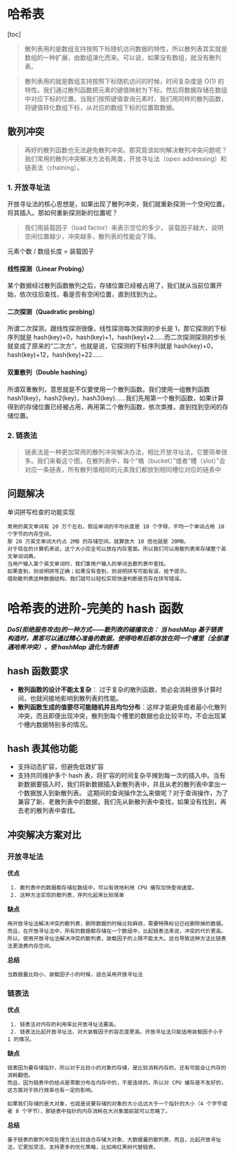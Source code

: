 # 哈希表

[toc]

> 散列表用的是数组支持按照下标随机访问数据的特性，所以散列表其实就是数组的一种扩展，由数组演化而来。可以说，如果没有数组，就没有散列表。

> 散列表用的就是数组支持按照下标随机访问的时候，时间复杂度是 O(1) 的特性。我们通过散列函数把元素的键值映射为下标，然后将数据存储在数组中对应下标的位置。当我们按照键值查询元素时，我们用同样的散列函数，将键值转化数组下标，从对应的数组下标的位置取数据。

## 散列冲突

> 再好的散列函数也无法避免散列冲突。那究竟该如何解决散列冲突问题呢？我们常用的散列冲突解决方法有两类，开放寻址法（open addressing）和链表法（chaining）。

### 1. 开放寻址法

开放寻址法的核心思想是，如果出现了散列冲突，我们就重新探测一个空闲位置，将其插入。那如何重新探测新的位置呢？

> 我们用装载因子（load factor）来表示空位的多少， 装载因子越大，说明空闲位置越少，冲突越多，散列表的性能会下降。

元素个数 / 数组长度 = 装载因子

#### 线性探测（Linear Probing）

某个数据经过散列函数散列之后，存储位置已经被占用了，我们就从当前位置开始，依次往后查找，看是否有空闲位置，直到找到为止。

#### 二次探测（Quadratic probing）

所谓二次探测，跟线性探测很像，线性探测每次探测的步长是 1，那它探测的下标序列就是 hash(key)+0，hash(key)+1，hash(key)+2……而二次探测探测的步长就变成了原来的“二次方”，也就是说，它探测的下标序列就是 hash(key)+0，hash(key)+12，hash(key)+22……

#### 双重散列（Double hashing）

所谓双重散列，意思就是不仅要使用一个散列函数。我们使用一组散列函数 hash1(key)，hash2(key)，hash3(key)……我们先用第一个散列函数，如果计算得到的存储位置已经被占用，再用第二个散列函数，依次类推，直到找到空闲的存储位置。

### 2. 链表法

> 链表法是一种更加常用的散列冲突解决办法，相比开放寻址法，它要简单很多。我们来看这个图，在散列表中，每个“桶（bucket）”或者“槽（slot）”会对应一条链表，所有散列值相同的元素我们都放到相同槽位对应的链表中

## 问题解决

单词拼写检查的功能实现

```
常用的英文单词有 20 万个左右，假设单词的平均长度是 10 个字母，平均一个单词占用 10 个字节的内存空间，
那 20 万英文单词大约占 2MB 的存储空间，就算放大 10 倍也就是 20MB。
对于现在的计算机来说，这个大小完全可以放在内存里面。所以我们可以用散列表来存储整个英文单词词典。
当用户输入某个英文单词时，我们拿用户输入的单词去散列表中查找。
如果查到，则说明拼写正确；如果没有查到，则说明拼写可能有误，给予提示。
借助散列表这种数据结构，我们就可以轻松实现快速判断是否存在拼写错误。
```

# 哈希表的进阶-完美的 hash 函数

**_DoS(拒绝服务攻击)的一种方式——散列表的碰撞攻击： 当 hashMap 基于链表构造时，黑客可以通过精心准备的数据，使得哈希后都存放在同一个槽里（全部遭遇哈希冲突），使 hashMap 退化为链表_**

## hash 函数要求

-   **散列函数的设计不能太复杂**： 过于复杂的散列函数，势必会消耗很多计算时间，也就间接地影响到散列表的性能。
-   **散列函数生成的值要尽可能随机并且均匀分布**：这样才能避免或者最小化散列冲突，而且即便出现冲突，散列到每个槽里的数据也会比较平均，不会出现某个槽内数据特别多的情况。

## hash 表其他功能

-   支持动态扩容，但避免低效扩容
-   支持共同维护多个 hash 表，将扩容的时间复杂平摊到每一次的插入中。当有新数据要插入时，我们将新数据插入新散列表中，并且从老的散列表中拿出一个数据放入到新散列表。
    这期间的查询操作怎么来做呢？对于查询操作，为了兼容了新、老散列表中的数据，我们先从新散列表中查找，如果没有找到，再去老的散列表中查找。

## 冲突解决方案对比

### 开放寻址法

**优点**

```
 1. 散列表中的数据都存储在数组中，可以有效地利用 CPU 缓存加快查询速度。
 2. 这种方法实现的散列表，序列化起来比较简单
```

**缺点**

```
用开放寻址法解决冲突的散列表，删除数据的时候比较麻烦，需要特殊标记已经删除掉的数据。
而且，在开放寻址法中，所有的数据都存储在一个数组中，比起链表法来说，冲突的代价更高。
所以，使用开放寻址法解决冲突的散列表，装载因子的上限不能太大。这也导致这种方法比链表法更浪费内存空间。
```

**总结**

```
当数据量比较小、装载因子小的时候，适合采用开放寻址法
```

### 链表法

**优点**

```
 1. 链表法对内存的利用率比开放寻址法要高。
 2. 链表法比起开放寻址法，对大装载因子的容忍度更高。开放寻址法只能适用装载因子小于 1 的情况。
```

**缺点**

```
链表因为要存储指针，所以对于比较小的对象的存储，是比较消耗内存的，还有可能会让内存的消耗翻倍。
而且，因为链表中的结点是零散分布在内存中的，不是连续的，所以对 CPU 缓存是不友好的，这方面对于执行效率也有一定的影响。

如果我们存储的是大对象，也就是说要存储的对象的大小远远大于一个指针的大小（4 个字节或者 8 个字节），那链表中指针的内存消耗在大对象面前就可以忽略了。
```

**总结**

```
基于链表的散列冲突处理方法比较适合存储大对象、大数据量的散列表，而且，比起开放寻址法，它更加灵活，支持更多的优化策略，比如用红黑树代替链表。
```
